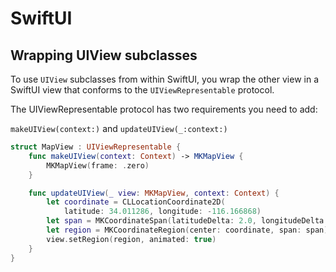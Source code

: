 # SwiftUI

## Wrapping UIView subclasses

To use `UIView` subclasses from within SwiftUI, you wrap the other view in a SwiftUI view that conforms to the `UIViewRepresentable` protocol.

The UIViewRepresentable protocol has two requirements you need to add:

`makeUIView(context:)` and `updateUIView(_:context:)`

```swift
struct MapView : UIViewRepresentable {
    func makeUIView(context: Context) -> MKMapView {
        MKMapView(frame: .zero)
    }

    func updateUIView(_ view: MKMapView, context: Context) {
        let coordinate = CLLocationCoordinate2D(
            latitude: 34.011286, longitude: -116.166868)
        let span = MKCoordinateSpan(latitudeDelta: 2.0, longitudeDelta: 2.0)
        let region = MKCoordinateRegion(center: coordinate, span: span)
        view.setRegion(region, animated: true)
    }
}
```